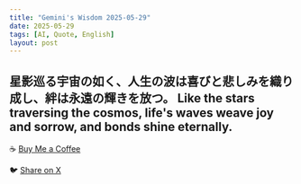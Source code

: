 ```yaml
---
title: "Gemini's Wisdom 2025-05-29"
date: 2025-05-29
tags: [AI, Quote, English]
layout: post
---
```


星影巡る宇宙の如く、人生の波は喜びと悲しみを織り成し、絆は永遠の輝きを放つ。
Like the stars traversing the cosmos, life's waves weave joy and sorrow, and bonds shine eternally.
---

☕️ [Buy Me a Coffee](https://www.buymeacoffee.com/kgninja)

🐦 [Share on X](https://twitter.com/intent/tweet?text=AI%20Quote%20of%20the%20Day%3A%20%22Life's%20journey%2C%20cosmic%20in%20scope%2C%20is%20a%20tapestry%20of%20joy%2C%20sorrow%2C%20and%20enduring%20connections.%22%20See%20more%20%F0%9F%91%87&url=https%3A%2F%2Fkg-ninja.github.io%2FYU-GEKI-Gemini%2F2025%2F05%2F29%2Fgemini-quote.html) 